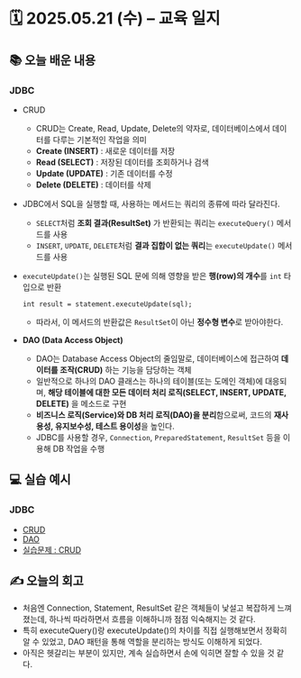 # 🗓️ 2025.05.21 (수) – 교육 일지

## 📚 오늘 배운 내용

### JDBC
- CRUD
    - CRUD는 Create, Read, Update, Delete의 약자로, 데이터베이스에서 데이터를 다루는 기본적인 작업을 의미
    - **Create (INSERT)** : 새로운 데이터를 저장
    - **Read (SELECT)** : 저장된 데이터를 조회하거나 검색
    - **Update (UPDATE)** : 기존 데이터를 수정
    - **Delete (DELETE)** : 데이터를 삭제

- JDBC에서 SQL을 실행할 때, 사용하는 메서드는 쿼리의 종류에 따라 달라진다.
    - `SELECT`처럼 **조회 결과(ResultSet)** 가 반환되는 쿼리는 `executeQuery()` 메서드를 사용
    - `INSERT`, `UPDATE`, `DELETE`처럼 **결과 집합이 없는 쿼리**는 `executeUpdate()` 메서드를 사용

- `executeUpdate()`는 실행된 SQL 문에 의해 영향을 받은 **행(row)의 개수**를 `int` 타입으로 반환
  ```
  int result = statement.executeUpdate(sql);
  ```
  - 따라서, 이 메서드의 반환값은 `ResultSet`이 아닌 **정수형 변수**로 받아야한다.
- **DAO (Data Access Object)**
  - DAO는 Database Access Object의 줄임말로, 데이터베이스에 접근하여 **데이터를 조작(CRUD)** 하는 기능을 담당하는 객체
  - 일반적으로 하나의 DAO 클래스는 하나의 테이블(또는 도메인 객체)에 대응되며, **해당 테이블에 대한 모든 데이터 처리 로직(SELECT, INSERT, UPDATE, DELETE)** 을 메소드로 구현
  - **비즈니스 로직(Service)와 DB 처리 로직(DAO)을 분리**함으로써, 코드의 **재사용성, 유지보수성, 테스트 용이성**을 높인다.
  - JDBC를 사용할 경우, `Connection`, `PreparedStatement`, `ResultSet` 등을 이용해 DB 작업을 수행
  
## 💻 실습 예시

### JDBC
- [CRUD](../../JDBC/src/main/java/com/chapter03_crud)
- [DAO](../../JDBC/src/main/java/com/chapter04_dao)
- [실습문제 : CRUD](../../JDBC/src/main/java/com/practice)

## ✍️ 오늘의 회고
- 처음엔 Connection, Statement, ResultSet 같은 객체들이 낯설고 복잡하게 느껴졌는데, 하나씩 따라하면서 흐름을 이해하니까 점점 익숙해지는 것 같다.
- 특히 executeQuery()랑 executeUpdate()의 차이를 직접 실행해보면서 정확히 알 수 있었고, DAO 패턴을 통해 역할을 분리하는 방식도 이해하게 되었다.
- 아직은 헷갈리는 부분이 있지만, 계속 실습하면서 손에 익히면 잘할 수 있을 것 같다.